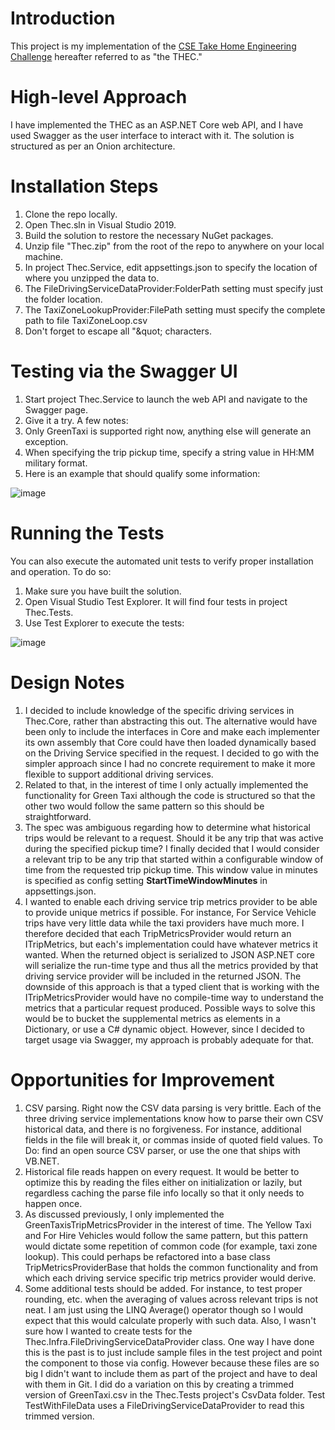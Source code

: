 # Introduction

This project is my implementation of the [CSE Take Home Engineering Challenge](https://github.com/seushermsft/Take-Home-Engineering-Challenge) hereafter referred to as &quot;the THEC.&quot;

# High-level Approach

I have implemented the THEC as an ASP.NET Core web API, and I have used Swagger as the user interface to interact with it. The solution is structured as per an Onion architecture.

# Installation Steps

1. Clone the repo locally.
2. Open Thec.sln in Visual Studio 2019.
3. Build the solution to restore the necessary NuGet packages.
4. Unzip file &quot;Thec.zip&quot; from the root of the repo to anywhere on your local machine.
5. In project Thec.Service, edit appsettings.json to specify the location of where you unzipped the data to.
  1. The FileDrivingServiceDataProvider:FolderPath setting must specify just the folder location.
  2. The TaxiZoneLookupProvider:FilePath setting must specify the complete path to file TaxiZoneLoop.csv
  3. Don&#39;t forget to escape all &quot;\&quot; characters.

# Testing via the Swagger UI

1. Start project Thec.Service to launch the web API and navigate to the Swagger page.
2. Give it a try. A few notes:
  1. Only GreenTaxi is supported right now, anything else will generate an exception.
  2. When specifying the trip pickup time, specify a string value in HH:MM military format.
  3. Here is an example that should qualify some information:

![image](https://user-images.githubusercontent.com/47675032/114312718-a6a30800-9ac1-11eb-9c34-48ca2b52cb68.png)

# Running the Tests

You can also execute the automated unit tests to verify proper installation and operation. To do so:

1. Make sure you have built the solution.
2. Open Visual Studio Test Explorer. It will find four tests in project Thec.Tests.
3. Use Test Explorer to execute the tests:

![image](https://user-images.githubusercontent.com/47675032/114312745-b9b5d800-9ac1-11eb-8481-75a4325f1376.png)

# Design Notes

1. I decided to include knowledge of the specific driving services in Thec.Core, rather than abstracting this out. The alternative would have been only to include the interfaces in Core and make each implementer its own assembly that Core could have then loaded dynamically based on the Driving Service specified in the request. I decided to go with the simpler approach since I had no concrete requirement to make it more flexible to support additional driving services.
2. Related to that, in the interest of time I only actually implemented the functionality for Green Taxi although the code is structured so that the other two would follow the same pattern so this should be straightforward.
3. The spec was ambiguous regarding how to determine what historical trips would be relevant to a request. Should it be any trip that was active during the specified pickup time? I finally decided that I would consider a relevant trip to be any trip that started within a configurable window of time from the requested trip pickup time. This window value in minutes is specified as config setting **StartTimeWindowMinutes** in appsettings.json.
4. I wanted to enable each driving service trip metrics provider to be able to provide unique metrics if possible. For instance, For Service Vehicle trips have very little data while the taxi providers have much more. I therefore decided that each TripMetricsProvider would return an ITripMetrics, but each&#39;s implementation could have whatever metrics it wanted. When the returned object is serialized to JSON ASP.NET core will serialize the run-time type and thus all the metrics provided by that driving service provider will be included in the returned JSON. The downside of this approach is that a typed client that is working with the ITripMetricsProvider would have no compile-time way to understand the metrics that a particular request produced. Possible ways to solve this would be to bucket the supplemental metrics as elements in a Dictionary, or use a C# dynamic object. However, since I decided to target usage via Swagger, my approach is probably adequate for that.

# Opportunities for Improvement

1. CSV parsing. Right now the CSV data parsing is very brittle. Each of the three driving service implementations know how to parse their own CSV historical data, and there is no forgiveness. For instance, additional fields in the file will break it, or commas inside of quoted field values. To Do: find an open source CSV parser, or use the one that ships with VB.NET.
2. Historical file reads happen on every request. It would be better to optimize this by reading the files either on initialization or lazily, but regardless caching the parse file info locally so that it only needs to happen once.
3. As discussed previously, I only implemented the GreenTaxisTripMetricsProvider in the interest of time. The Yellow Taxi and For Hire Vehicles would follow the same pattern, but this pattern would dictate some repetition of common code (for example, taxi zone lookup). This could perhaps be refactored into a base class TripMetricsProviderBase that holds the common functionality and from which each driving service specific trip metrics provider would derive.
4. Some additional tests should be added. For instance, to test proper rounding, etc. when the averaging of values across relevant trips is not neat. I am just using the LINQ Average() operator though so I would expect that this would calculate properly with such data. Also, I wasn&#39;t sure how I wanted to create tests for the Thec.Infra.FileDrivingServiceDataProvider class. One way I have done this is the past is to just include sample files in the test project and point the component to those via config. However because these files are so big I didn&#39;t want to include them as part of the project and have to deal with them in Git. I did do a variation on this by creating a trimmed version of GreenTaxi.csv in the Thec.Tests project&#39;s CsvData folder. Test TestWithFileData uses a FileDrivingServiceDataProvider to read this trimmed version.
